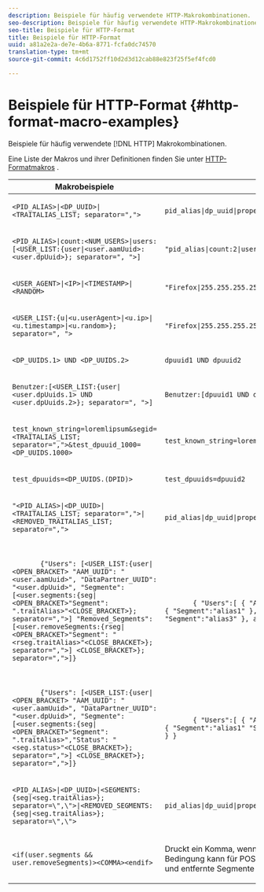```yaml
---
description: Beispiele für häufig verwendete HTTP-Makrokombinationen.
seo-description: Beispiele für häufig verwendete HTTP-Makrokombinationen.
seo-title: Beispiele für HTTP-Format
title: Beispiele für HTTP-Format
uuid: a81a2e2a-de7e-4b6a-8771-fcfa0dc74570
translation-type: tm+mt
source-git-commit: 4c6d1752ff10d2d3d12cab88e823f25f5ef4fcd0

---
```



# Beispiele für HTTP-Format {#http-format-macro-examples}

Beispiele für häufig verwendete [!DNL HTTP] Makrokombinationen.

Eine Liste der Makros und ihrer Definitionen finden Sie unter [HTTP-Formatmakros](../formats/web-formats.md) .

<table id="table_D5FAC5D056ED49D79FA883197EF8F42E"> 
 <thead> 
  <tr> 
   <th colname="col1" class="entry"> Makrobeispiele </th> 
   <th colname="col2" class="entry"> Ausgabeformat </th> 
  </tr> 
 </thead>
 <tbody> 
  <tr> 
   <td colname="col1"> <p> <code>&lt;PID_ALIAS&gt;|&lt;DP_UUID&gt;|&lt;TRAITALIAS_LIST; separator=","&gt;</code> </p> </td> 
   <td colname="col2"> <p> <code>pid_alias|dp_uuid|property_1,trait_2</code> </p> </td> 
  </tr> 
  <tr> 
   <td colname="col1"> <p> <code>&lt;PID_ALIAS&gt;|count:&lt;NUM_USERS&gt;|users:[&lt;USER_LIST:{user|&lt;user.aamUuid&gt;:&lt;user.dpUuid&gt;}; separator=", "&gt;]</code> </p> </td> 
   <td colname="col2"> <p> <code>"pid_alias|count:2|users:[uuid1:dpuuid1, uuid2:dpuuid2]"</code> </p> </td> 
  </tr> 
  <tr> 
   <td colname="col1"> <p> <code>&lt;USER_AGENT&gt;|&lt;IP&gt;|&lt;TIMESTAMP&gt;|&lt;RANDOM&gt;</code> </p> </td> 
   <td colname="col2"> <p> <code>"Firefox|255.255.255.255|1395758143|42341"</code> </p> </td> 
  </tr> 
  <tr> 
   <td colname="col1"> <p> <code>&lt;USER_LIST:{u|&lt;u.userAgent&gt;|&lt;u.ip&gt;|&lt;u.timestamp&gt;|&lt;u.random&gt;}; separator=", "&gt;</code> </p> </td> 
   <td colname="col2"> <p> <code>"Firefox|255.255.255.255|1395758143|42341"</code> </p> </td> 
  </tr> 
  <tr> 
   <td colname="col1"> <p> <code>&lt;DP_UUIDS.1&gt; UND &lt;DP_UUIDS.2&gt;</code> </p> </td> 
   <td colname="col2"> <p> <code>dpuuid1 UND dpuuid2</code> </p> </td> 
  </tr> 
  <tr> 
   <td colname="col1"> <p> <code>Benutzer:[&lt;USER_LIST:{user|&lt;user.dpUuids.1&gt; UND &lt;user.dpUuids.2&gt;}; separator=", "&gt;]</code> </p> </td> 
   <td colname="col2"> <p> <code>Benutzer:[dpuuid1 UND dpuuid2]</code> </p> </td> 
  </tr> 
  <tr> 
   <td colname="col1"> <p> <code>test_known_string=loremlipsum&amp;segid=&lt;TRAITALIAS_LIST; separator=","&gt;&amp;test_dpuuid_1000=&lt;DP_UUIDS.1000&gt;</code> </p> </td> 
   <td colname="col2"> <p> <code>test_known_string=loremlipsum&amp;segid=Merkmal_1,Merkmal_2&amp;test_dpuuid_1000=dpuuid_1000</code> </p> </td> 
  </tr> 
  <tr> 
   <td colname="col1"> <p> <code>test_dpuuids=&lt;DP_UUIDS.(DPID)&gt;</code> </p> </td> 
   <td colname="col2"> <p> <code>test_dpuuids=dpuuid2</code> </p> </td> 
  </tr> 
  <tr> 
   <td colname="col1"> <p> <code>"&lt;PID_ALIAS&gt;|&lt;DP_UUID&gt;|&lt;TRAITALIAS_LIST; separator=","&gt;|&lt;REMOVED_TRAITALIAS_LIST; separator=","&gt;</code> </p> </td> 
   <td colname="col2"> <p> <code>pid_alias|dp_uuid|property_1,property_2|property_3,trait_4</code> </p> </td> 
  </tr> 
  <tr> 
   <td colname="col1"> <p> 
     <code>
       {"Users": [&lt;USER_LIST:{user|&lt;OPEN_BRACKET&gt; "AAM_UUID": "&lt;user.aamUuid&gt;", "DataPartner_UUID": "&lt;user.dpUuid&gt;", "Segmente": [&lt;user.segments:{seg|&lt;OPEN_BRACKET&gt;"Segment": ".traitAlias&gt;"&lt;CLOSE_BRACKET&gt;}; separator=","&gt;] "Removed_Segments": [&lt;user.removeSegments:{rseg|&lt;OPEN_BRACKET&gt;"Segment": "&lt;rseg.traitAlias&gt;"&lt;CLOSE_BRACKET&gt;}; separator=","&gt;] &lt;CLOSE_BRACKET&gt;}; separator=","&gt;]} </code> </p> </td> 
   <td colname="col2"> <p> 
     <code>
       { "Users":[ { "AAM_UUUID":"uuid1", "DataPartner_UUID":"dpuuid1", "Segments":[ { "Segment":"alias1" }, { "Segment":"alias2" } ], "Removed_Segments":[ { "Segment":"alias3" }, alias "Segment":"Segment" } ] } } } } } </code> </p> </td> 
  </tr> 
  <tr> 
   <td colname="col1"> <p> 
     <code>
       {"Users": [&lt;USER_LIST:{user|&lt;OPEN_BRACKET&gt; "AAM_UUID": "&lt;user.aamUuid&gt;", "DataPartner_UUID": "&lt;user.dpUuid&gt;", "Segmente": [&lt;user.segments:{seg|&lt;OPEN_BRACKET&gt;"Segment": ".traitAlias&gt;","Status": "&lt;seg.status&gt;"&lt;CLOSE_BRACKET&gt;}; separator=","&gt;] &lt;CLOSE_BRACKET&gt;}; separator=","&gt;]} </code> </p> </td> 
   <td colname="col2"> <p> 
     <code>
       { "Users":[ { "AAM_UUUID":"uuid1", "DataPartner_UUID":"dpuuid1", "Segments":[ { "Segment":"alias1" "Status":"1" }, { "Segment":"alias2" "Status":"0" } ] } } } } } } } </code> </p> </td> 
  </tr> 
  <tr> 
   <td colname="col1"> <p> <code>&lt;PID_ALIAS&gt;|&lt;DP_UUID&gt;|&lt;SEGMENTS:{seg|&lt;seg.traitAlias&gt;}; separator=\",\"&gt;|&lt;REMOVED_SEGMENTS:{seg|&lt;seg.traitAlias&gt;}; separator=\",\"&gt;</code> </p> </td> 
   <td colname="col2"> <p> <code>pid_alias|dp_uuid|property_1,property_2|property_3,trait_4</code> </p> </td> 
  </tr> 
  <tr> 
   <td colname="col1"> <p> <code>&lt;if(user.segments &amp;&amp; user.removeSegments)&gt;&lt;COMMA&gt;&lt;endif&gt;</code> </p> </td> 
   <td colname="col2"> <p>Druckt ein Komma, wenn die Felder <code>Segmente</code> und <code>removeSegments</code> nicht leer sind. Diese Bedingung kann für POST-Anforderungen verwendet werden, wenn Listen für Segmente und entfernte Segmente miteinander verkettet werden. </p> </td> 
  </tr> 
 </tbody> 
</table>
